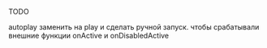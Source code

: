 TODO

autoplay заменить на play и сделать ручной запуск.
чтобы срабатывали внешние функции onActive и onDisabledActive



